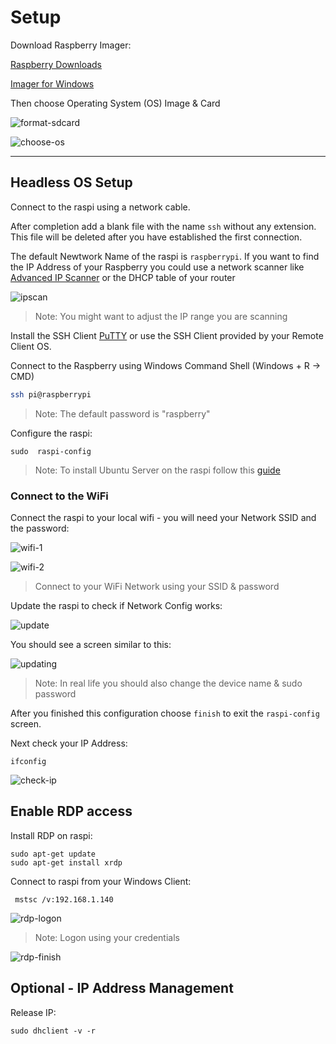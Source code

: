 # Setup

Download Raspberry Imager:

[Raspberry Downloads](https://www.raspberrypi.org/downloads/)

[Imager for Windows](https://downloads.raspberrypi.org/imager/imager.exe)

Then choose Operating System (OS) Image & Card

![format-sdcard](_images/format-sdcard.png)

![choose-os](_images/choose-os.png)

---

## Headless OS Setup

Connect to the raspi using a network cable.

After completion add a blank file with the name `ssh` without any extension. This file will be deleted after you have established the first connection.

The default Newtwork Name of the raspi is `raspberrypi`. If you want to find the IP Address of your Raspberry you could use a network scanner like [Advanced IP Scanner](https://www.advanced-ip-scanner.com/de/) or the DHCP table of your router

![ipscan](_images/network-scan.png)

> Note: You might want to adjust the IP range you are scanning

Install the SSH Client [PuTTY](https://www.chiark.greenend.org.uk/~sgtatham/putty/latest.html) or use the SSH Client provided by your Remote Client OS.

Connect to the Raspberry using Windows Command Shell (Windows + R -> CMD)

```bash
ssh pi@raspberrypi
```

> Note: The default password is "raspberry"

Configure the raspi:

```
sudo  raspi-config
```

> Note: To install Ubuntu Server on the raspi follow this [guide](https://ubuntu.com/tutorials/how-to-install-ubuntu-on-your-raspberry-pi#1-overview)

### Connect to the WiFi

Connect the raspi to your local wifi - you will need your Network SSID and the password:

![wifi-1](_images/wifi-1.png)

![wifi-2](_images/wifi-2.png)

> Connect to your WiFi Network using your SSID & password

Update the raspi to check if Network Config works:

![update](_images/update.png)

You should see a screen similar to this:

![updating](_images/updating.png)

> Note: In real life you should also change the device name & sudo password

After you finished this configuration choose `finish` to exit the `raspi-config` screen.

Next check your IP Address:

```
ifconfig
```

![check-ip](_images/check-ip.png)

## Enable RDP access

Install RDP on raspi:

```
sudo apt-get update
sudo apt-get install xrdp
```

Connect to raspi from your Windows Client:

```
 mstsc /v:192.168.1.140
```

![rdp-logon](_images/rdp-logon.png)

> Note: Logon using your credentials

![rdp-finish](_images/rdp-finish.png)

## Optional - IP Address Management

Release IP:

```
sudo dhclient -v -r
```
